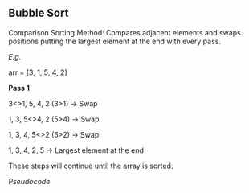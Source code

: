 ## Bubble Sort

Comparison Sorting Method: Compares adjacent elements and swaps positions putting the largest element at the end with every pass.

<i>E.g.</i>

arr = [3, 1, 5, 4, 2]

<b>Pass 1</b>

3<>1, 5, 4, 2 (3>1) -> Swap

1, 3, 5<>4, 2 (5>4) -> Swap

1, 3, 4, 5<>2 (5>2) -> Swap

1, 3, 4, 2, 5 -> Largest element at the end



These steps will continue until the array is sorted.



<i>Pseudocode</i>

```java


```


